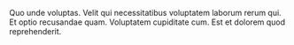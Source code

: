 Quo unde voluptas. Velit qui necessitatibus voluptatem laborum rerum qui. Et optio recusandae quam. Voluptatem cupiditate cum. Est et dolorem quod reprehenderit.